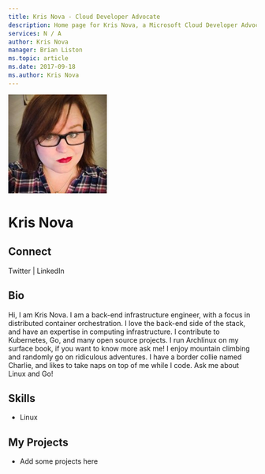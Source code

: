 ```yaml
---
title: Kris Nova - Cloud Developer Advocate
description: Home page for Kris Nova, a Microsoft Cloud Developer Advocate
services: N / A
author: Kris Nova
manager: Brian Liston
ms.topic: article
ms.date: 2017-09-18
ms.author: Kris Nova
---
```


![Image of Kris Nova](media/profiles/kris-nova.png)

# Kris Nova

## Connect
Twitter | LinkedIn

## Bio

Hi, I am Kris Nova. I am a back-end infrastructure engineer, with a focus in distributed container orchestration. I love the back-end side of the stack, and have an expertise in computing infrastructure. I contribute to Kubernetes, Go, and many open source projects. I run Archlinux on my surface book, if you want to know more ask me! I enjoy mountain climbing and randomly go on ridiculous adventures. I have a border collie named Charlie, and likes to take naps on top of me while I code. Ask me about Linux and Go!

## Skills

* Linux


## My Projects

* Add some projects here
